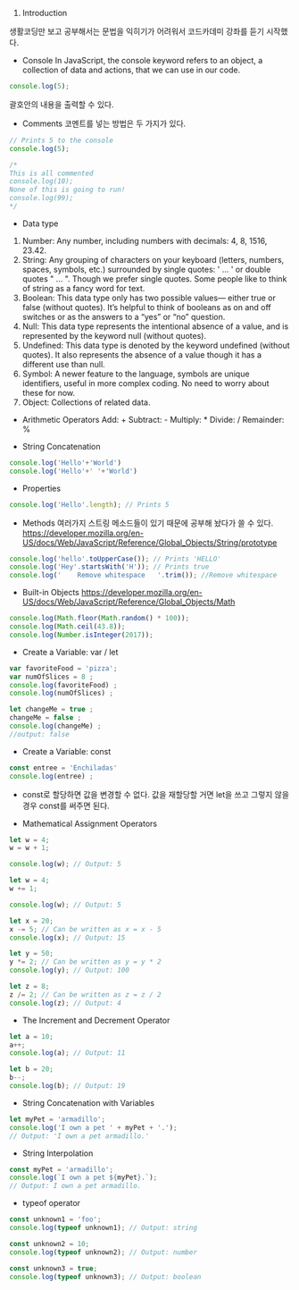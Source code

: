 01. Introduction

생활코딩만 보고 공부해서는 문법을 익히기가 어려워서 코드카데미 강좌를 듣기 시작했다.

- Console
In JavaScript, the console keyword refers to an object, a collection of data and actions, that we can use in our code.
```JavaScript
console.log(5);
```
괄호안의 내용을 출력할 수 있다.


- Comments
코멘트를 넣는 방법은 두 가지가 있다.
```JavaScript
// Prints 5 to the console
console.log(5);

/*
This is all commented
console.log(10);
None of this is going to run!
console.log(99);
*/
```


- Data type
1. Number: Any number, including numbers with decimals: 4, 8, 1516, 23.42.
2. String: Any grouping of characters on your keyboard (letters, numbers, spaces, symbols, etc.) surrounded by single quotes: ' ... ' or double quotes " ... ". Though we prefer single quotes. Some people like to think of string as a fancy word for text.
3. Boolean: This data type only has two possible values— either true or false (without quotes). It’s helpful to think of booleans as on and off switches or as the answers to a “yes” or “no” question.
4. Null: This data type represents the intentional absence of a value, and is represented by the keyword null (without quotes).
5. Undefined: This data type is denoted by the keyword undefined (without quotes). It also represents the absence of a value though it has a different use than null.
6. Symbol: A newer feature to the language, symbols are unique identifiers, useful in more complex coding. No need to worry about these for now.
7. Object: Collections of related data.


- Arithmetic Operators
Add: +
Subtract: -
Multiply: *
Divide: /
Remainder: %


- String Concatenation
```JavaScript
console.log('Hello'+'World')
console.log('Hello'+' '+'World')
```


- Properties
```JavaScript
console.log('Hello'.length); // Prints 5
```


- Methods
여러가지 스트링 메소드들이 있기 때문에 공부해 놨다가 쓸 수 있다.
https://developer.mozilla.org/en-US/docs/Web/JavaScript/Reference/Global_Objects/String/prototype
```JavaScript
console.log('hello'.toUpperCase()); // Prints 'HELLO'
console.log('Hey'.startsWith('H')); // Prints true
console.log('    Remove whitespace   '.trim()); //Remove whitespace
```


- Built-in Objects
https://developer.mozilla.org/en-US/docs/Web/JavaScript/Reference/Global_Objects/Math
```JavaScript
console.log(Math.floor(Math.random() * 100));
console.log(Math.ceil(43.8));
console.log(Number.isInteger(2017));
```

- Create a Variable: var / let
```JavaScript
var favoriteFood = 'pizza';
var numOfSlices = 8 ;
console.log(favoriteFood) ;
console.log(numOfSlices) ;

let changeMe = true ;
changeMe = false ;
console.log(changeMe) ;
//output: false
```

- Create a Variable: const
```JavaScript
const entree = 'Enchiladas'
console.log(entree) ;
```
- const로 할당하면 값을 변경할 수 없다. 값을 재할당할 거면 let을 쓰고 그렇지 않을 경우 const를 써주면 된다.

- Mathematical Assignment Operators
```JavaScript
let w = 4;
w = w + 1;

console.log(w); // Output: 5

let w = 4;
w += 1;

console.log(w); // Output: 5

let x = 20;
x -= 5; // Can be written as x = x - 5
console.log(x); // Output: 15

let y = 50;
y *= 2; // Can be written as y = y * 2
console.log(y); // Output: 100

let z = 8;
z /= 2; // Can be written as z = z / 2
console.log(z); // Output: 4
```

- The Increment and Decrement Operator
```JavaScript
let a = 10;
a++;
console.log(a); // Output: 11

let b = 20;
b--;
console.log(b); // Output: 19
```

- String Concatenation with Variables
```JavaScript
let myPet = 'armadillo';
console.log('I own a pet ' + myPet + '.');
// Output: 'I own a pet armadillo.'
```

- String Interpolation
```JavaScript
const myPet = 'armadillo';
console.log(`I own a pet ${myPet}.`);
// Output: I own a pet armadillo.
```

- typeof operator
```JavaScript
const unknown1 = 'foo';
console.log(typeof unknown1); // Output: string

const unknown2 = 10;
console.log(typeof unknown2); // Output: number

const unknown3 = true;
console.log(typeof unknown3); // Output: boolean
```
